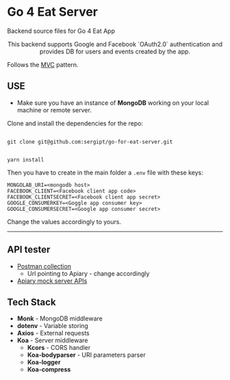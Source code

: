 
# Go 4 Eat Server


Backend source files for Go 4 Eat App


<p align="center">
This backend supports Google and Facebook `OAuth2.0` authentication and provides DB for users and events
created by the app.

Follows the [MVC](https://en.wikipedia.org/wiki/Model%E2%80%93view%E2%80%93controller) pattern.

</p>

## USE

+ Make sure you have an instance of **MongoDB** working on your local machine or remote server.

Clone and install the dependencies for the repo:

<code>
git clone git@github.com:sergipt/go-for-eat-server.git

yarn install
</code>

Then you have to create in the main folder a `.env` file with these keys:

```
MONGOLAB_URI=<mongodb host>
FACEBOOK_CLIENT=<Facebook client app code>
FACEBOOK_CLIENTSECRET=<Facebook client app secret>
GOOGLE_CONSUMERKEY=<Goggle app consumer key>
GOOGLE_CONSUMERSECRET=<Google app consumer secret>
```
Change the values accordingly to yours.

***
## API tester

+ [Postman collection](https://www.getpostman.com/collections/fe388c40163fa169bada)
  + Url pointing to Apiary - change accordingly
+ [Apiary mock server APIs](https://go4eat.docs.apiary.io/#reference)

## Tech Stack

+ **Monk** - MongoDB middleware
+ **dotenv** - Variable storing
+ **Axios** - External requests
+ **Koa** - Server middleware
  + **Kcors** - CORS handler
  + **Koa-bodyparser** - URI parameters parser
  + **Koa-logger**
  + **Koa-compress**
